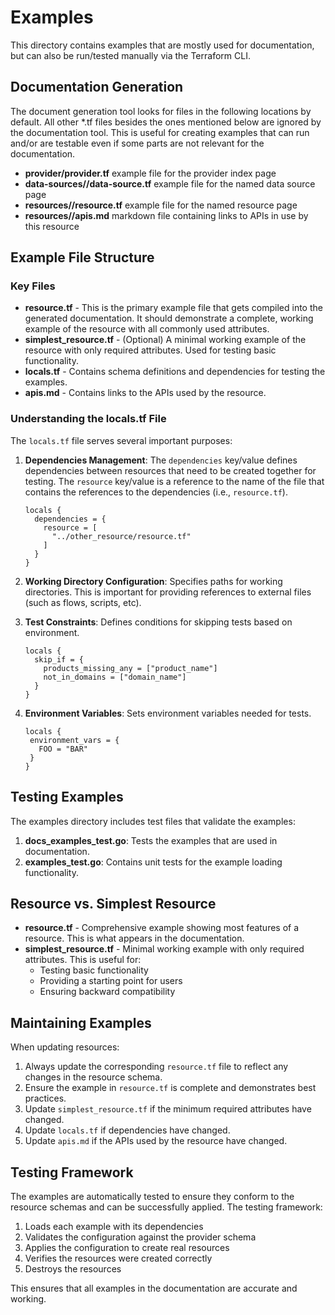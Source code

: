 # Examples

This directory contains examples that are mostly used for documentation, but can also be run/tested manually via the Terraform CLI.

## Documentation Generation

The document generation tool looks for files in the following locations by default. All other \*.tf files besides the ones mentioned below are ignored by the documentation tool. This is useful for creating examples that can run and/or are testable even if some parts are not relevant for the documentation.

- **provider/provider.tf** example file for the provider index page
- **data-sources/<full data source name>/data-source.tf** example file for the named data source page
- **resources/<full resource name>/resource.tf** example file for the named resource page
- **resources/<full resource name>/apis.md** markdown file containing links to APIs in use by this resource

## Example File Structure

### Key Files

- **resource.tf** - This is the primary example file that gets compiled into the generated documentation. It should demonstrate a complete, working example of the resource with all commonly used attributes.
- **simplest_resource.tf** - (Optional) A minimal working example of the resource with only required attributes. Used for testing basic functionality.
- **locals.tf** - Contains schema definitions and dependencies for testing the examples.
- **apis.md** - Contains links to the APIs used by the resource.

### Understanding the locals.tf File

The `locals.tf` file serves several important purposes:

1. **Dependencies Management**: The `dependencies` key/value defines dependencies between resources that need to be created together for testing. The `resource` key/value is a reference to the name of the file that contains the references to the dependencies (i.e., `resource.tf`).

   ```hcl
   locals {
     dependencies = {
       resource = [
         "../other_resource/resource.tf"
       ]
     }
   }
   ```

2. **Working Directory Configuration**: Specifies paths for working directories. This is important for providing references to external files (such as flows, scripts, etc).

3. **Test Constraints**: Defines conditions for skipping tests based on environment.

   ```hcl
   locals {
     skip_if = {
       products_missing_any = ["product_name"]
       not_in_domains = ["domain_name"]
     }
   }
   ```

4. **Environment Variables**: Sets environment variables needed for tests.
   ```hcl
   locals {
    environment_vars = {
      FOO = "BAR"
    }
   }
   ```

## Testing Examples

The examples directory includes test files that validate the examples:

1. **docs_examples_test.go**: Tests the examples that are used in documentation.
2. **examples_test.go**: Contains unit tests for the example loading functionality.

## Resource vs. Simplest Resource

- **resource.tf** - Comprehensive example showing most features of a resource. This is what appears in the documentation.
- **simplest_resource.tf** - Minimal working example with only required attributes. This is useful for:
  - Testing basic functionality
  - Providing a starting point for users
  - Ensuring backward compatibility

## Maintaining Examples

When updating resources:

1. Always update the corresponding `resource.tf` file to reflect any changes in the resource schema.
2. Ensure the example in `resource.tf` is complete and demonstrates best practices.
3. Update `simplest_resource.tf` if the minimum required attributes have changed.
4. Update `locals.tf` if dependencies have changed.
5. Update `apis.md` if the APIs used by the resource have changed.

## Testing Framework

The examples are automatically tested to ensure they conform to the resource schemas and can be successfully applied. The testing framework:

1. Loads each example with its dependencies
2. Validates the configuration against the provider schema
3. Applies the configuration to create real resources
4. Verifies the resources were created correctly
5. Destroys the resources

This ensures that all examples in the documentation are accurate and working.
